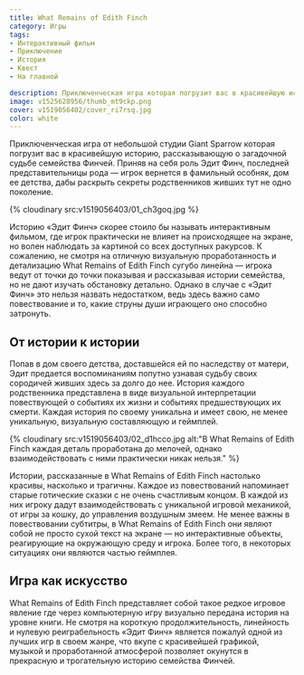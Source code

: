 ```yaml
---
title: What Remains of Edith Finch
category: Игры
tags:
- Интерактивный фильм
- Приключение
- История
- Квест
- На главной

description: Приключенческая игра которая погрузит вас в красивейшую историю, рассказывающую о загадочной судьбе семейства Финчей.
image: v1525628956/thumb_mt9ckp.png
cover: v1519056402/cover_ri7rsq.jpg
color: white
---
```


Приключенческая игра от небольшой студии Giant Sparrow которая погрузит вас в красивейшую историю, рассказывающую о загадочной судьбе семейства Финчей. Приняв на себя роль Эдит Финч, последней представительницы рода — игрок вернется в фамильный особняк, дом ее детства, дабы раскрыть секреты родственников живших тут не одно поколение.

<!-- more -->

{% cloudinary src:v1519056403/01_ch3goq.jpg %}

Историю «Эдит Финч» скорее стоило бы называть интерактивным фильмом, где игрок практически не влияет на происходящее на экране, но волен наблюдать за картиной со всех доступных ракурсов. К сожалению, не смотря на отличную визуальную проработанность и детализацию What Remains of Edith Finch сугубо линейна — игрока ведут от точки до точки показывая и рассказывая истории семейства, но не дают изучать обстановку детально. Однако в случае с «Эдит Финч» это нельзя назвать недостатком, ведь здесь важно само повествование и то, какие струны души играющего оно способно затронуть.

<!-- more -->

## От истории к истории

Попав в дом своего детства, доставшейся ей по наследству от матери, Эдит предается воспоминаниям попутно узнавая судьбу своих сородичей живших здесь за долго до нее. История каждого родственника представлена в виде визуальной интерпретации повествующей о событиях их жизни и событиях предшествующих их смерти. Каждая история по своему уникальна и имеет свою, не менее уникальную, визуальную составляющую и геймплей.

{% cloudinary src:v1519056403/02_d1hcco.jpg alt:"В What Remains of Edith Finch каждая деталь проработана до мелочей, однако взаимодействовать с ними практически никак нельзя." %}

Истории, рассказанные в What Remains of Edith Finch настолько красивы, насколько и трагичны. Каждое из повествований напоминает старые готические сказки с не очень счастливым концом. В каждой из них игроку дадут взаимодействовать с уникальной игровой механикой, от игры за кошку, до управления воздушным змеем. Не менее важны в повествовании субтитры, в What Remains of Edith Finch они являют собой не просто сухой текст на экране — но интерактивные объекты, реагирующие на окружающую среду и игрока. Более того, в некоторых ситуациях они являются частью геймплея.

## Игра как искусство

What Remains of Edith Finch представляет собой такое редкое игровое явление где через компьютерную игру визуально передана история на уровне книги. Не смотря на короткую продолжительность, линейность и нулевую реиграбельность «Эдит Финч» является пожалуй одной из лучших игр в своем жанре, что вкупе с красивейшей графикой, музыкой и проработанной атмосферой позволяет окунутся в прекрасную и трогательную историю семейства Финчей.